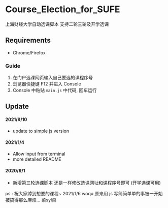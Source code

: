 # Course_Election_for_SUFE
上海财经大学自动选课脚本 支持二轮三轮及开学选课

## Requirements

- Chrome/Firefox 

### Guide

1. 在门户选课网页输入自己要选的课程序号
2. 浏览器快捷键 F12 并进入 Console
3. Console 中粘贴 `main.js` 中代码, 回车运行


## Update 

#### 2021/9/10

- update to simple js version

#### 2021/1/4

- Allow input from terminal 
- more detailed README 

#### 2020/9/1

- 新增第三轮选课脚本 还是一样修改选课网址和课程序号即可 (开学选课可用)

ps : 祝大家蹲到想要的课程~
2021/1/6 woqu 原来用 js 写简简单单的事被一开始被搞得那么麻烦... 菜syl菜

